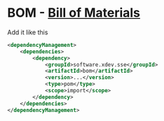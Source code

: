# BOM - [Bill of Materials](https://maven.apache.org/guides/introduction/introduction-to-dependency-mechanism.html#Bill_of_Materials_.28BOM.29_POMs)

Add it like this
```xml
<dependencyManagement>
    <dependencies>
        <dependency>
            <groupId>software.xdev.sse</groupId>
            <artifactId>bom</artifactId>
            <version>...</version>
            <type>pom</type>
            <scope>import</scope>
        </dependency>
    </dependencies>
</dependencyManagement>
```
